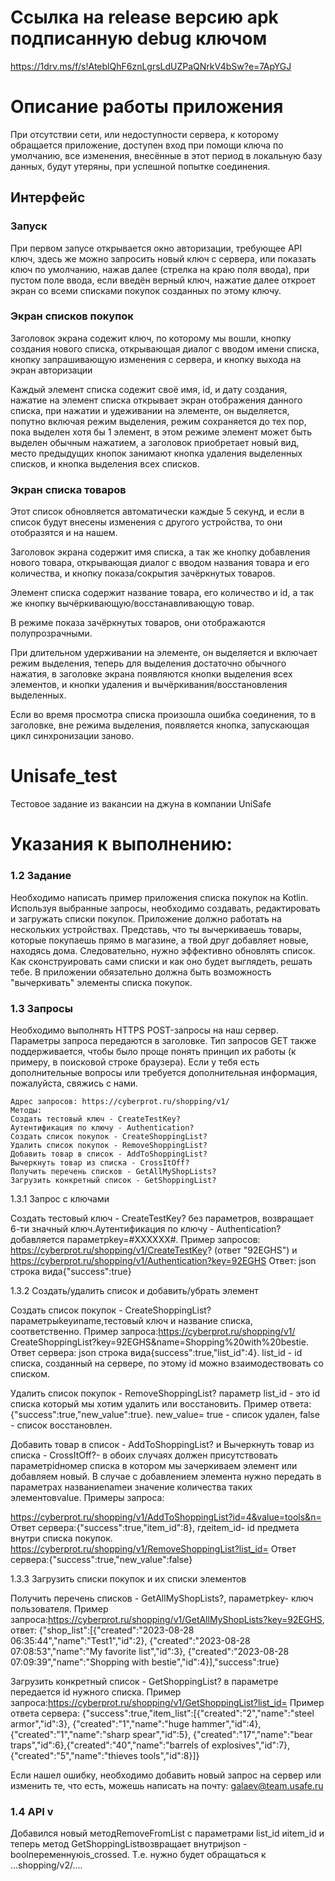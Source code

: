 # Ссылка на release версию apk подписанную debug ключом
https://1drv.ms/f/s!AteblQhF6znLgrsLdUZPaQNrkV4bSw?e=7ApYGJ

# Описание работы приложения 
При отсутствии сети, или недоступности сервера, к которому обращается приложение, 
доступен вход при помощи ключа по умолчанию, 
все изменения, внесённые в этот период в локальную базу данных,
будут утеряны, при успешной попытке соединения.

## Интерфейс

### Запуск
При первом запусе открывается окно авторизации,
требующее API ключ, здесь же можно запросить новый ключ с сервера,
или показать ключ по умолчанию, нажав далее 
(стрелка на краю поля ввода),
при пустом поле ввода, 
если введён  верный ключ, нажатие далее откроет экран со всеми списками покупок созданных по этому ключу.

### Экран списков покупок
Заголовок экрана содежит ключ, по которому мы вошли, кнопку создания нового  списка, открывающая диалог с вводом имени списка,
кнопку запрашивающую изменения с сервера, и кнопку выхода на экран авторизации

Каждый элемент списка содежит своё имя, id, и дату создания,
нажатие на элемент списка открывает экран отображения данного списка,
при нажатии и удеживании на элементе, он выделяется,
попутно включая режим выделения,
режим сохраняется до тех пор, пока выделен хотя бы 1 элемент,
в этом режиме элемент может быть выделен обычным нажатием,
а заголовок приобретает новый вид, место предыдущих кнопок занимают кнопка удаления выделенных списков,
и кнопка выделения всех списков.

### Экран списка товаров
Этот список обновляется автоматически каждые 5 секунд, и если в список будут внесены изменения с другого устройства,
то они отобразятся и на нашем.

Заголовок экрана содержит имя списка, а так же кнопку добавления нового товара, 
открывающая диалог с вводом названия товара и его количества,
и кнопку показа/сокрытия зачёркнутых товаров.

Элемент списка содержит название товара, его количество и id,
а так же кнопку вычёркивающую/восстанавливающую товар.

В режиме показа зачёркнутых товаров, они отображаются полупрозрачными.

При длительном удерживании на элементе, он выделяется и включает режим выделения,
теперь для выделения достаточно обычного нажатия,
в заголовке экрана появляются кнопки выделения всех элементов, и кнопки удаления
и вычёркивания/восстановления выделенных.

Если во время просмотра списка произошла ошибка соединения, 
то в заголовке, вне режима выделения, появляется кнопка, запускающая цикл синхронизации заново.


# Unisafe_test
Тестовое задание из вакансии на джуна в компании UniSafe

# Указания к выполнению:
### 1.2 Задание

Необходимо написать пример приложения списка покупок на Kotlin. Используя выбранные
запросы, необходимо создавать, редактировать и загружать списки покупок. Приложение
должно работать на нескольких устройствах. Представь, что ты вычеркиваешь товары, которые
покупаешь прямо в магазине, а твой друг добавляет новые, находясь дома. Следовательно,
нужно эффективно обновлять список. Как сконструировать сами списки и как оно будет
выглядеть, решать тебе. В приложении обязательно должна быть возможность "вычеркивать"
элементы списка покупок.

### 1.3 Запросы

Необходимо выполнять HTTPS POST-запросы на наш сервер. Параметры запроса передаются
в заголовке. Тип запросов GET также поддерживается, чтобы было проще понять принцип их
работы (к примеру, в поисковой строке браузера).
Если у тебя есть дополнительные вопросы или требуется дополнительная информация, пожалуйста,
свяжись с нами.


```
Адрес запросов: https://cyberprot.ru/shopping/v1/
Методы:
Создать тестовый ключ - CreateTestKey?
Аутентификация по ключу - Authentication?
Создать список покупок - CreateShoppingList?
Удалить список покупок - RemoveShoppingList?
Добавить товар в список - AddToShoppingList?
Вычеркнуть товар из списка - CrossItOff?
Получить перечень списков - GetAllMyShopLists?
Загрузить конкретный список - GetShoppingList?
```
1.3.1 Запрос с ключами

Создать тестовый ключ - CreateTestKey? без параметров, возвращает 6-ти значный
ключ.Аутентификация по ключу - Authentication?добавляется параметрkey=#XXXXXX#.
Пример запросов: https://cyberprot.ru/shopping/v1/CreateTestKey? (ответ "92EGHS") и
https://cyberprot.ru/shopping/v1/Authentication?key=92EGHS
Ответ: json cтрока вида{"success":true}

1.3.2 Создать/удалить список и добавить/убрать элемент

Создать список покупок - CreateShoppingList? параметрыkeyиname,тестовый ключ и
название списка, соответственно. Пример запроса:https://cyberprot.ru/shopping/v1/
CreateShoppingList?key=92EGHS&name=Shopping%20with%20bestie. Ответ сервера: json строка
вида{success":true,"list_id":4}. list_id - id списка, созданный на сервере, по этому id
можно взаимодествовать со списком.

Удалить список покупок - RemoveShoppingList? параметр list_id - это id списка который
мы хотим удалить или восстановить. Пример ответа: {"success":true,"new_value":true}.
new_value= true - список удален, false - список восстановлен.

Добавить товар в список - AddToShoppingList? и Вычеркнуть товар из списка -
CrossItOff?- в обоих случаях должен присутствовать параметрidномер списка в котором мы
зачеркиваем элемент или добавляем новый. В случае с добавлением элемента нужно передать
в параметрах названиеnameи значение количества таких элементовvalue. Примеры запроса:


https://cyberprot.ru/shopping/v1/AddToShoppingList?id=4&value=tools&n=
Ответ сервера:{"success":true,"item_id":8}, гдеitem_id- id предмета внутри списка покупок.
https://cyberprot.ru/shopping/v1/RemoveShoppingList?list_id=
Ответ сервера:{"success":true,"new_value":false}

1.3.3 Загрузить списки покупок и их списки элементов

Получить перечень списков - GetAllMyShopLists?, параметрkey- ключ пользователя.
Пример запроса:https://cyberprot.ru/shopping/v1/GetAllMyShopLists?key=92EGHS, ответ:
{"shop_list":[{"created":"2023-08-28 06:35:44","name":"Test1","id":2},
{"created":"2023-08-28 07:08:53","name":"My favorite list","id":3},
{"created":"2023-08-28 07:09:39","name":"Shopping with bestie","id":4}],"success":true}

Загрузить конкретный список - GetShoppingList? в параметре передается id нужного
списка.
Пример запроса:https://cyberprot.ru/shopping/v1/GetShoppingList?list_id=
Пример ответа сервера:
{"success":true,"item_list":[{"created":"2","name":"steel armor","id":3},
{"created":"1","name":"huge hammer","id":4},{"created":"1","name":"sharp spear","id":5},
{"created":"17","name":"bear traps","id":6},{"created":"40","name":"barrels of
explosives","id":7},{"created":"5","name":"thieves tools","id":8}]}

Если нашел ошибку, необходимо добавить новый запрос на сервер или изменить те, что есть,
можешь написать на почту:
galaev@team.usafe.ru

### 1.4 API v

Добавился новый методRemoveFromList с параметрами list_id иitem_id и теперь метод
GetShoppingListвозвращает внутриjson - boolпеременнуюis_crossed. Т.е. нужно будет
обращаться к ...shopping/v2/....


